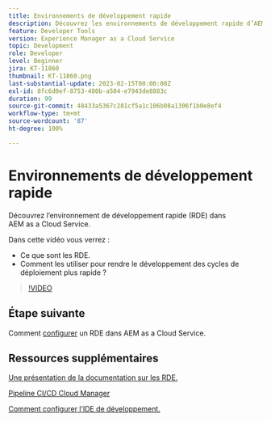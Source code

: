 ```yaml
---
title: Environnements de développement rapide
description: Découvrez les environnements de développement rapide d’AEM, leurs capacités et leurs fonctionnalités pour vous aider à accélérer le développement de vos cycles de déploiement.
feature: Developer Tools
version: Experience Manager as a Cloud Service
topic: Development
role: Developer
level: Beginner
jira: KT-11860
thumbnail: KT-11860.png
last-substantial-update: 2023-02-15T00:00:00Z
exl-id: 8fc6d0ef-8753-480b-a504-e7943de8883c
duration: 99
source-git-commit: 48433a5367c281cf5a1c106b08a1306f1b0e8ef4
workflow-type: tm+mt
source-wordcount: '87'
ht-degree: 100%

---
```


# Environnements de développement rapide

Découvrez l’environnement de développement rapide (RDE) dans AEM as a Cloud Service.

Dans cette vidéo vous verrez :

- Ce que sont les RDE.
- Comment les utiliser pour rendre le développement des cycles de déploiement plus rapide ?

>[!VIDEO](https://video.tv.adobe.com/v/3414128?quality=12&learn=on)

## Étape suivante

Comment [configurer](./how-to-setup.md) un RDE dans AEM as a Cloud Service.

## Ressources supplémentaires

[Une présentation de la documentation sur les RDE.](https://experienceleague.adobe.com/docs/experience-manager-cloud-service/content/implementing/developing/rapid-development-environments.html#introduction)

[Pipeline CI/CD Cloud Manager](https://experienceleague.adobe.com/docs/experience-manager-cloud-service/content/implementing/using-cloud-manager/cicd-pipelines/introduction-ci-cd-pipelines.html?lang=fr)

[Comment configurer l’IDE de développement.](https://experienceleague.adobe.com/docs/experience-manager-learn/cloud-service/local-development-environment-set-up/development-tools.html?lang=fr)
